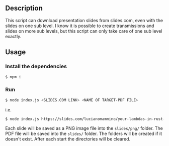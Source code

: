 ## Description
This script can download presentation slides from slides.com, even with the slides on one sub level. I know it is possible to create transmissions and slides on more sub levels, but this script can only take care of one sub level exactly.

## Usage
### Install the dependencies
```sh
$ npm i
```

### Run
```sh
$ node index.js <SLIDES.COM LINK> <NAME OF TARGET-PDF FILE>
```

i.e.

```sh
$ node index.js https://slides.com/lucianomammino/your-lambdas-in-rust-codemotion-milan-2023 your-lambdas-in-rust.pdf
```

Each slide will be saved as a PNG image file into the `slides/png/` folder. 
The PDF file will be saved into the `slides/` folder.
The folders will be created if it doesn't exist.
After each start the directories will be cleared.
